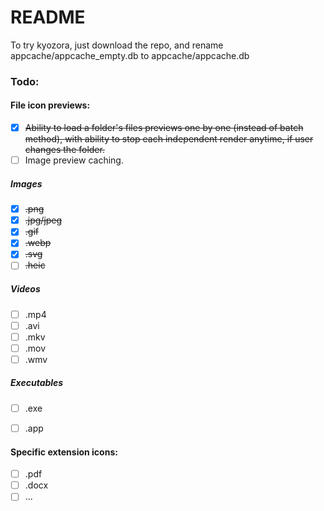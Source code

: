 # README
To try kyozora, just download the repo, and rename appcache/appcache_empty.db to appcache/appcache.db
### Todo:
#### File icon previews:
- [x] ~~Ability to load a folder's files previews one by one (instead of batch method), with ability to stop each independent render anytime, if user changes the folder.~~
- [ ] Image preview caching.
##### Images
- [x] ~~.png~~
- [x] ~~.jpg/jpeg~~
- [x] ~~.gif~~
- [x] ~~.webp~~
- [x] ~~.svg~~
- [ ] ~~.heic~~
##### Videos
- [ ] .mp4
- [ ] .avi
- [ ] .mkv
- [ ] .mov
- [ ] .wmv
##### Executables
- [ ] .exe
- [ ] .app


#### Specific extension icons:
- [ ] .pdf
- [ ] .docx
- [ ] ...
